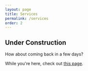 ```yaml
---
layout: page
title: Services
permalink: /services
order: 2
---
```

## Under Construction

How about coming back in a few days?

While you're here, check out [this page](/about).
